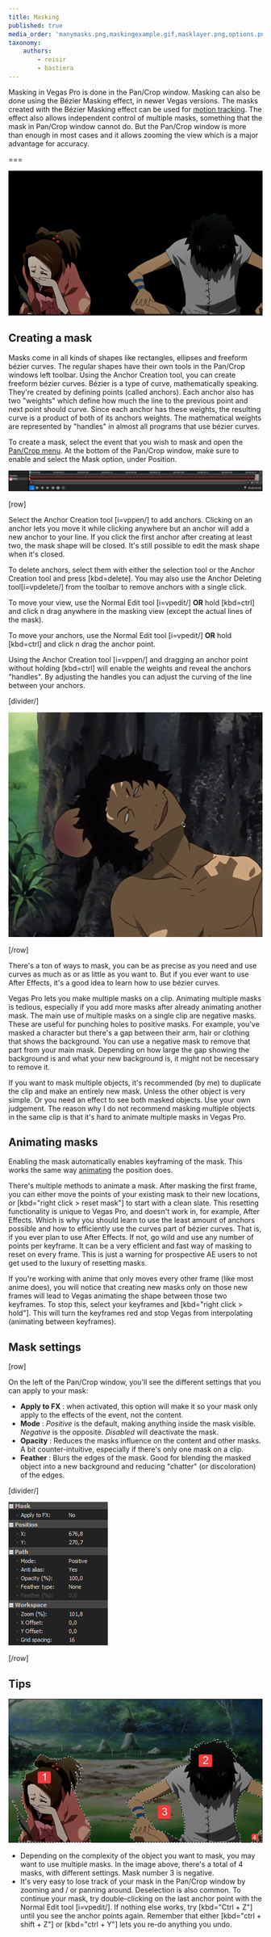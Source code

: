 ```yaml
---
title: Masking
published: true
media_order: 'manymasks.png,maskingexample.gif,masklayer.png,options.png,masking.gif'
taxonomy:
    authors:
        - reisir
        - bastiera
---
```


Masking in Vegas Pro is done in the Pan/Crop window. Masking can also be done using the Bézier Masking effect, in newer Vegas versions. The masks created with the Bézier Masking effect can be used for [motion tracking](/vegas-pro/motion-tracking). The effect also allows independent control of multiple masks, something that the mask in Pan/Crop window cannot do. But the Pan/Crop window is more than enough in most cases and it allows zooming the view which is a major advantage for accuracy.

===

![masking in Vegas Pro](masking.gif "Anime: Samurai Champloo")

## Creating a mask

Masks come in all kinds of shapes like rectangles, ellipses and freeform bézier curves. The regular shapes have their own tools in the Pan/Crop windows left toolbar. Using the Anchor Creation tool, you can create freeform bézier curves. Bézier is a type of curve, mathematically speaking. They're created by defining points (called anchors). Each anchor also has two "weights" which define how much the line to the previous point and next point should curve. Since each anchor has these weights, the resulting curve is a product of both of its anchors weights. The mathematical weights are represented by "handles" in almost all programs that use bézier curves.

To create a mask, select the event that you wish to mask and open the [Pan/Crop menu](/vegas-pro/pan-and-crop#the-pan-crop-menu). At the bottom of the Pan/Crop window, make sure to enable and select the Mask option, under Position.

![tick "mask" and select the mask layer](masklayer.png)

[row]

Select the Anchor Creation tool [i=vppen/] to add anchors. Clicking on an anchor lets you move it while clicking anywhere but an anchor will add a new anchor to your line. If you click the first anchor after creating at least two, the mask shape will be closed. It's still possible to edit the mask shape when it's closed.

To delete anchors, select them with either the selection tool or the Anchor Creation tool and press [kbd=delete]. You may also use the Anchor Deleting tool[i=vpdelete/] from the toolbar to remove anchors with a single click.

To move your view, use the Normal Edit tool [i=vpedit/] **OR** hold [kbd=ctrl] and click n drag anywhere in the masking view (except the actual lines of the mask).

To move your anchors, use the Normal Edit tool [i=vpedit/] **OR** hold [kbd=ctrl] and click n drag the anchor point.

Using the Anchor Creation tool [i=vppen/] and dragging an anchor point without holding [kbd=ctrl] will enable the weights and reveal the anchors "handles". By adjusting the handles you can adjust the curving of the line between your anchors.

[divider/]

![creating a mask with the anchor creation tool](maskingexample.gif "Anime: Samurai Champloo")

[/row]

There's a ton of ways to mask, you can be as precise as you need and use curves as much as or as little as you want to. But if you ever want to use After Effects, it's a good idea to learn how to use bézier curves.

Vegas Pro lets you make multiple masks on a clip. Animating multiple masks is tedious, especially if you add more masks after already animating another mask. The main use of multiple masks on a single clip are negative masks. These are useful for punching holes to positive masks. For example, you've masked a character but there's a gap between their arm, hair or clothing that shows the background. You can use a negative mask to remove that part from your main mask. Depending on how large the gap showing the background is and what your new background is, it might not be necessary to remove it.

If you want to mask multiple objects, it's recommended (by me) to duplicate the clip and make an entirely new mask. Unless the other object is very simple. Or you need an effect to see both masked objects. Use your own judgement. The reason why I do not recommend masking multiple objects in the same clip is that it's hard to animate multiple masks in Vegas Pro.

## Animating masks

Enabling the mask automatically enables keyframing of the mask. This works the same way [animating](/vegas-pro/pan-and-crop#animating) the position does.

There's multiple methods to animate a mask. After masking the first frame, you can either move the points of your existing mask to their new locations, or [kbd="right click > reset mask"] to start with a clean slate. This resetting functionality is unique to Vegas Pro, and doesn't work in, for example, After Effects. Which is why you should learn to use the least amount of anchors possible and how to efficiently use the curves part of bézier curves. That is, if you ever plan to use After Effects. If not, go wild and use any number of points per keyframe. It can be a very efficient and fast way of masking to reset on every frame. This is just a warning for prospective AE users to not get used to the luxury of resetting masks. 

If you're working with anime that only moves every other frame (like most anime does), you will notice that creating new masks only on those new frames will lead to Vegas animating the shape between those two keyframes. To stop this, select your keyframes and [kbd="right click > hold"]. This will turn the keyframes red and stop Vegas from interpolating (animating between keyframes).

## Mask settings

[row]

On the left of the Pan/Crop window, you'll see the different settings that you can apply to your mask:

- **Apply to FX** : when activated, this option will make it so your mask only apply to the effects of the event, not the content.
- **Mode** : *Positive* is the default, making anything inside the mask visible. *Negative* is the opposite. *Disabled* will deactivate the mask.
- **Opacity** : Reduces the masks influence on the content and other masks. A bit counter-intuitive, especially if there's only one mask on a clip.
- **Feather** : Blurs the edges of the mask. Good for blending the masked object into a new background and reducing "chatter" (or discoloration) of the edges.

[divider/]

![mask settings](options.png)

[/row]

## Tips

![An example of using several masks](manymasks.png)

 - Depending on the complexity of the object you want to mask, you may want to use multiple masks. In the image above, there's a total of 4 masks, with different settings. Mask number 3 is negative.
 - It's very easy to lose track of your mask in the Pan/Crop window by zooming and / or panning around. Deselection is also common. To continue your mask, try double-clicking on the last anchor point with the Normal Edit tool [i=vpedit/]. If nothing else works, try [kbd="Ctrl + Z"] until you see the anchor points again. Remember that either [kbd="ctrl + shift + Z"] or [kbd="ctrl + Y"] lets you re-do anything you undo. 
